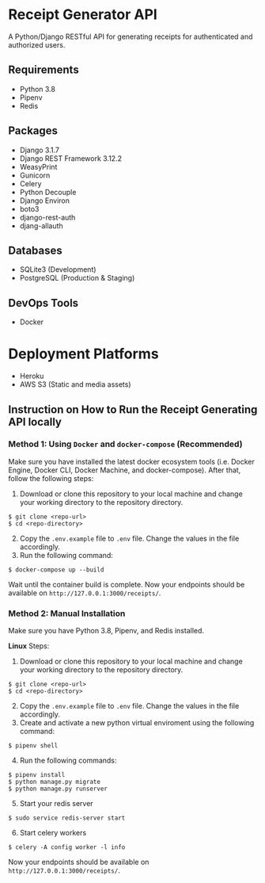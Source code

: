 # Receipt Generator API
A Python/Django RESTful API for generating receipts for authenticated and authorized users.

## Requirements
- Python 3.8
- Pipenv
- Redis

## Packages
- Django 3.1.7
- Django REST Framework 3.12.2
- WeasyPrint
- Gunicorn
- Celery
- Python Decouple
- Django Environ
- boto3
- django-rest-auth
- djang-allauth

## Databases
- SQLite3 (Development)
- PostgreSQL (Production & Staging)

## DevOps Tools
- Docker

# Deployment Platforms
- Heroku
- AWS S3 (Static and media assets)

## Instruction on How to Run the Receipt Generating API locally

### Method 1: Using `Docker` and `docker-compose` (Recommended)
Make sure you have installed the latest docker ecosystem tools (i.e. Docker Engine, Docker CLI, Docker Machine, and docker-compose). After that, follow the following steps:

1. Download or clone this repository to your local machine and change your working directory to the repository directory.
```
$ git clone <repo-url>
$ cd <repo-directory>
```
2. Copy the `.env.example` file to `.env` file. Change the values in the file accordingly.
3. Run the following command:
```
$ docker-compose up --build
```

Wait until the container build is complete. Now your endpoints should be available on `http://127.0.0.1:3000/receipts/`.


### Method 2: Manual Installation
Make sure you have Python 3.8, Pipenv, and Redis installed.

**Linux**
Steps:
1. Download or clone this repository to your local machine and change your working directory to the repository directory.
```
$ git clone <repo-url>
$ cd <repo-directory>
```
2. Copy the `.env.example` file to `.env` file. Change the values in the file accordingly.
3. Create and activate a new python virtual enviroment using the following command:
```
$ pipenv shell
```
4. Run the following commands:
```
$ pipenv install
$ python manage.py migrate
$ python manage.py runserver
```

5. Start your redis server
```
$ sudo service redis-server start
```

6. Start celery workers
```
$ celery -A config worker -l info
```

Now your endpoints should be available on `http://127.0.0.1:3000/receipts/`.
